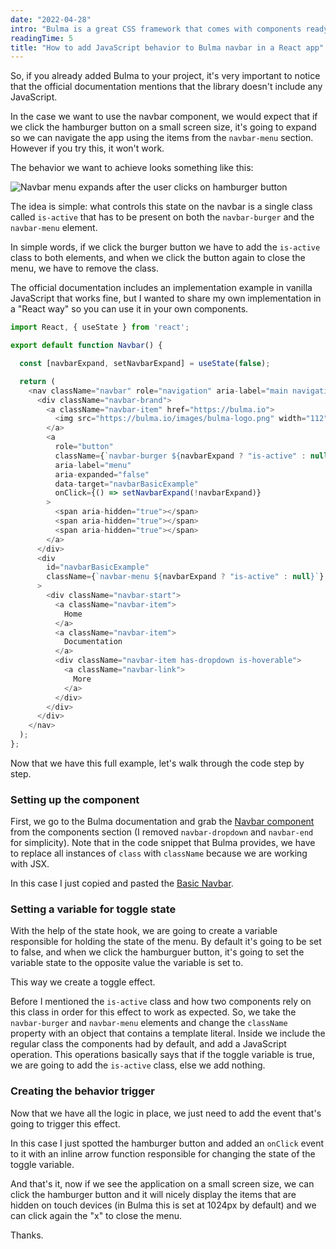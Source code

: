```yaml
---
date: "2022-04-28"
intro: "Bulma is a great CSS framework that comes with components ready to use. However some components like the navbar require a small JavaScript implementation in order to work as expected."
readingTime: 5
title: "How to add JavaScript behavior to Bulma navbar in a React app"
---
```


So, if you already added Bulma to your project, it's very important to notice that the official documentation mentions that the library doesn't include any JavaScript.

In the case we want to use the navbar component, we would expect that if we click the hamburger button on a small screen size, it's going to expand so we can navigate the app using the items from the `navbar-menu` section. However if you try this, it won't work.

The behavior we want to achieve looks something like this:

![Navbar menu expands after the user clicks on hamburger button](/images/blog/bulma-javascript-navbar/navbar-example.jpg "Navbar menu expands after the user clicks on hamburger button")

The idea is simple: what controls this state on the navbar is a single class called `is-active` that has to be present on both the `navbar-burger` and the `navbar-menu` element.

In simple words, if we click the burger button we have to add the `is-active` class to both elements, and when we click the button again to close the menu, we have to remove the class.

The official documentation includes an implementation example in vanilla JavaScript that works fine, but I wanted to share my own implementation in a "React way" so you can use it in your own components.

```javascript
import React, { useState } from 'react';

export default function Navbar() {

  const [navbarExpand, setNavbarExpand] = useState(false);

  return (
    <nav className="navbar" role="navigation" aria-label="main navigation">
      <div className="navbar-brand">
        <a className="navbar-item" href="https://bulma.io">
          <img src="https://bulma.io/images/bulma-logo.png" width="112" height="28">
        </a>
        <a
          role="button"
          className={`navbar-burger ${navbarExpand ? "is-active" : null}`}
          aria-label="menu"
          aria-expanded="false"
          data-target="navbarBasicExample"
          onClick={() => setNavbarExpand(!navbarExpand)}
        >
          <span aria-hidden="true"></span>
          <span aria-hidden="true"></span>
          <span aria-hidden="true"></span>
        </a>
      </div>
      <div
        id="navbarBasicExample"
        className={`navbar-menu ${navbarExpand ? "is-active" : null}`}
      >
        <div className="navbar-start">
          <a className="navbar-item">
            Home
          </a>
          <a className="navbar-item">
            Documentation
          </a>
          <div className="navbar-item has-dropdown is-hoverable">
            <a className="navbar-link">
              More
            </a>
          </div>
        </div>
      </div>
    </nav>
  );
};
```

Now that we have this full example, let's walk through the code step by step.

### Setting up the component

First, we go to the Bulma documentation and grab the [Navbar component](https://bulma.io/documentation/components/navbar/) from the components section (I removed `navbar-dropdown` and `navbar-end` for simplicity). Note that in the code snippet that Bulma provides, we have to replace all instances of `class` with `className` because we are working with JSX.

In this case I just copied and pasted the [Basic Navbar](https://bulma.io/documentation/components/navbar/#basic-navbar).

### Setting a variable for toggle state

With the help of the state hook, we are going to create a variable responsible for holding the state of the menu. By default it's going to be set to false, and when we click the hamburguer button, it's going to set the variable state to the opposite value the variable is set to.

This way we create a toggle effect.

Before I mentioned the `is-active` class and how two components rely on this class in order for this effect to work as expected. So, we take the `navbar-burger` and `navbar-menu` elements and change the `className` property with an object that contains a template literal. Inside we include the regular class the components had by default, and add a JavaScript operation. This operations basically says that if the toggle variable is true, we are going to add the `is-active` class, else we add nothing.

### Creating the behavior trigger

Now that we have all the logic in place, we just need to add the event that's going to trigger this effect.

In this case I just spotted the hamburger button and added an `onClick` event to it with an inline arrow function responsible for changing the state of the toggle variable.

And that's it, now if we see the application on a small screen size, we can click the hamburger button and it will nicely display the items that are hidden on touch devices (in Bulma this is set at 1024px by default) and we can click again the "x" to close the menu.

Thanks.

